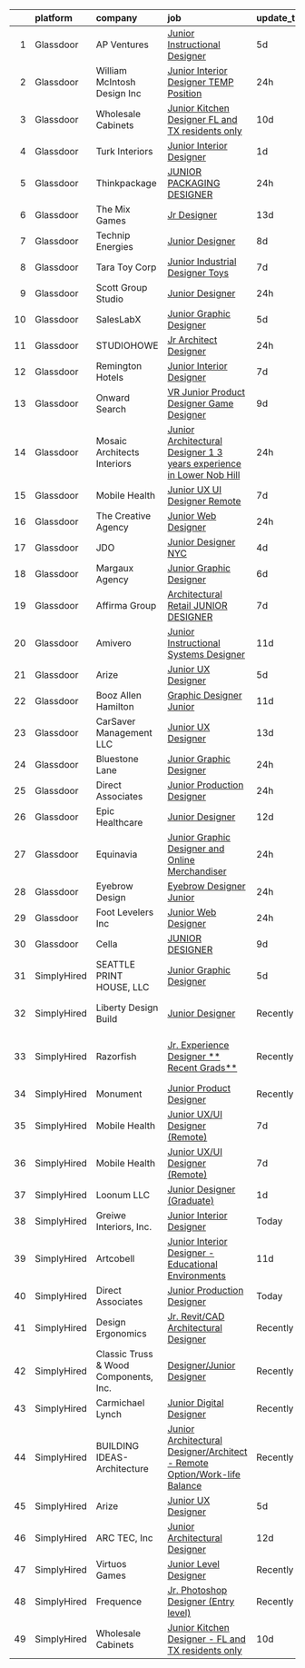 

|    | platform    | company                               | job                                                                                                                                                                                                                                                                                                                                                                                                                                                                                                                                                                                                                                                                                                                                                                                                                                                                                                                                                                                                                                                                                                                                                                                                                                                                                                                                                                                                                              | update_time   | location                         |
|---:|:------------|:--------------------------------------|:---------------------------------------------------------------------------------------------------------------------------------------------------------------------------------------------------------------------------------------------------------------------------------------------------------------------------------------------------------------------------------------------------------------------------------------------------------------------------------------------------------------------------------------------------------------------------------------------------------------------------------------------------------------------------------------------------------------------------------------------------------------------------------------------------------------------------------------------------------------------------------------------------------------------------------------------------------------------------------------------------------------------------------------------------------------------------------------------------------------------------------------------------------------------------------------------------------------------------------------------------------------------------------------------------------------------------------------------------------------------------------------------------------------------------------|:--------------|:---------------------------------|
|  1 | Glassdoor   | AP Ventures                           | [Junior Instructional Designer](https://www.glassdoor.com/partner/jobListing.htm?pos=126&ao=1136043&s=58&guid=0000018316de49edb8eba8f034caa9e7&src=GD_JOB_AD&t=SR&vt=w&ea=1&cs=1_c0c5d282&cb=1662536010650&jobListingId=1008111195769&jrtk=3-0-1gcbdsijmkf15801-1gcbdsik6ih50801-510e4412f64d4353-)                                                                                                                                                                                                                                                                                                                                                                                                                                                                                                                                                                                                                                                                                                                                                                                                                                                                                                                                                                                                                                                                                                                              | 5d            | Remote                           |
|  2 | Glassdoor   | William McIntosh Design  Inc          | [Junior Interior Designer   TEMP Position](https://www.glassdoor.com/partner/jobListing.htm?pos=102&ao=1110586&s=58&guid=0000018316de49edb8eba8f034caa9e7&src=GD_JOB_AD&t=SR&vt=w&ea=1&cs=1_6dc1aca9&cb=1662536010648&jobListingId=1008120685783&cpc=663B5FE45D73772E&jrtk=3-0-1gcbdsijmkf15801-1gcbdsik6ih50801-e577dab575a657df--6NYlbfkN0Ao28NLlMw1MRM9c4SEEGVHzq5k1bKbXCrnbTUgebu1XQmU7PIb1qgDZGW8ubw9Y9EqpgEbI-RGcyAYfd8FgtktxazLK2UzL6P6q5s_46kBIM48oasnTKHoFApATzZ-zxHsRb3y_g20XjdcT4QUpjWz26zx-iCnltAAi_xewdOfQUOeON49NzLxghCP2M4pCEwoBQLnKsLUQ1t267brImIUSkzqhxHcBzO7ZWqie1IVhiXzzeQegS0E13yyhjQ_XNrikkffevhXQ9C7mwraKBqkUFH_PCXbYeAshXky2Z3yc9WMUTddSzOLEK9j2CRA1adAve1Pl8y-d9PAoYe-EhzTpjXqiREszyPuaAri8ltWMkZYjzK_fM_yLVNeQYfqW9Ni5EVWbFZLz6eyeUmFRQBxYrZJZePHYrV-D0FEONVtTR2gI2lF8RsZ0qAt6CXPPCUABP1TAlceJKOeydjYVSAopGQaY7g_ys2zm3ndR5vMN178LzeOOiJXab7707IQmq72oQwzgLWIcA%3D%3D)                                                                                                                                                                                                                                                                                                                                                                                                                                                                                                                                  | 24h           | New York, NY                     |
|  3 | Glassdoor   | Wholesale Cabinets                    | [Junior Kitchen Designer   FL and TX residents only](https://www.glassdoor.com/partner/jobListing.htm?pos=101&ao=1110586&s=58&guid=0000018316de49edb8eba8f034caa9e7&src=GD_JOB_AD&t=SR&vt=w&ea=1&cs=1_03a3cc26&cb=1662536010648&jobListingId=1008098268193&cpc=0BA2D5CC0560AC8D&jrtk=3-0-1gcbdsijmkf15801-1gcbdsik6ih50801-f3fd95e2d0fa8d1c--6NYlbfkN0BlfbrJSa3PHbvhjyyeFfDNoZtTpcLzI_2-SDNU7B3WsGWIYDmyktT4bk3iCG4V_I4NSMt6RktoGBD42Vee2kHPTUwIdLEBkku222GgmCSbmWZsv0P5GArL2zHJynDTdLcdeNouMZgwEqPNoplWHHLppId7MgI_Mft5OHOXfBW-BWToCueP3bzQ6BGomKlampTGhYqd7d9e4MuKqn7J7SDobK2I9ibSuUOAGEdMqWPVDBUIFkOUCesyVq0jSfSshs4SsUQeDDkhzRDjMvfmqdL2xGauL2YuH18c7t7Kd7HOZ_xWSw8Oez2UQdJztzkMLCd_L5PdqNfpBhVlqYJ8FNe5WY64wj2NkO36bXZLoF1d7NeVFgUVmmUMovSQ4bJrB_I7-QD2pVL0TSH6bdbvodmp_6cydxMvdZQiCcfWhwExUFRTsHC-J6pufJvwRaRZoYXXDQOJkquvz5DD0Xqz5cYyZ9O4iDT4Kn54o80lVMWoG-6S65XfbNve9ynANCRdlJG6P3fc3oIY-12MRu_jPd11lzi3HZxakLfFmrrWgh7o2ruLg8TisRCD)                                                                                                                                                                                                                                                                                                                                                                                                                                                                                    | 10d           | Remote                           |
|  4 | Glassdoor   | Turk Interiors                        | [Junior Interior Designer](https://www.glassdoor.com/partner/jobListing.htm?pos=109&ao=1110586&s=58&guid=0000018316de49edb8eba8f034caa9e7&src=GD_JOB_AD&t=SR&vt=w&ea=1&cs=1_b8665bb8&cb=1662536010649&jobListingId=1008119383980&cpc=50179EF3956C3176&jrtk=3-0-1gcbdsijmkf15801-1gcbdsik6ih50801-9cfc65f083d63049--6NYlbfkN0BTy4Vq3kUv-8E8fBOrhZt-7WJQYqv7u2ur6JnxlE7nqzcxHKXba3er8xfLY8VfYDz_hlc3uNO4sLiqAkkPN9WLjHkKSHRiHF9h7A_lcm73T7znyFWSLSU5ZHJZrThCKzQbLg2d0sTMO55S6LmUb4JsXUWzkENlRBRmbew2kJ1drKhlTAawwJlKPiKTmRT7Futmcxb8KMkQety6HVacbkrvDIL81Jtwh1uyKfsqS41uvyUldzz1hFHTvmLnEoHnJZATeA12WusBhIDbIBKlwMiMRD01RtsO7QX5ATqd_FLeBFfiV3Tyxr-px35Ku4rhTyoPTD0FMksVOgOaJF-aU4rzpEfR8AIw3t-PP5Ohwpxx51CIbKdZJMv_jx0z-wvW6KU6-hLHrCr8cfIED-UGZJRLuLovrqSo6X0pybG739X3SjCSTEwUErKWKii7ygTVqvuXf34GgiDyK2VJmH0C40E6HrpXjI1CoZsHJv32K55yFHfkcYVG9RlKZiJOu7bhTI5D2yCFnvybOQ%3D%3D)                                                                                                                                                                                                                                                                                                                                                                                                                                                                                                                                                  | 1d            | Colorado Springs, CO             |
|  5 | Glassdoor   | Thinkpackage                          | [JUNIOR PACKAGING DESIGNER](https://www.glassdoor.com/partner/jobListing.htm?pos=104&ao=1110586&s=58&guid=0000018316de49edb8eba8f034caa9e7&src=GD_JOB_AD&t=SR&vt=w&ea=1&cs=1_2456d539&cb=1662536010648&jobListingId=1008120815731&cpc=DE56C24FF6DEC286&jrtk=3-0-1gcbdsijmkf15801-1gcbdsik6ih50801-dc8a50ed25998491--6NYlbfkN0AuM2h-FiZ6pxynkFwuURbyk3E40t-YBgtquBS1k8iiYKbZwF-gcUOp-YpCknliwipHRnu8VAtQjUHCW9hggfGl4hnlPlMkaZTH1o3s5IrnqRXB0KOXgk-5XhkOkeVkfyffUToh202prnM7r-Vi7fgzwiT1ev-hpx8-nYxdXwEEOiEBhrOWM8S-bnuM1RG2QTnbOrQVQzFSlRjoENR2EBAcMZIb9NJkK3z_FKji1EaqhIhMmSIuDLkU1Ld51KcB0YpjN-grtV5YWmme_LXZM3nRi8sDHvRwnE0bor7C1UwDZZK5E858khnAqvOaaMBVvQ-RY7PxOo7JJcjTvXX_C6hstQllfIUkZWer-FlAh6Jd_OL1qe942wt9GhWCSu7v6ak8amLrnLP1_CWAlXRMOnA6lKX_MTUFfV1zVvKZmA9JmTODS7XN4putAaM_SdEm-MQhOyuSdVg6mDnlM4GLgI-hPTbxCGUkkEAnOClObC5vcmoGP1iMOcZ3gXDGFGFUrr4%3D)                                                                                                                                                                                                                                                                                                                                                                                                                                                                                                                                                               | 24h           | New York, NY                     |
|  6 | Glassdoor   | The Mix Games                         | [Jr  Designer](https://www.glassdoor.com/partner/jobListing.htm?pos=130&ao=1136043&s=58&guid=0000018316de49edb8eba8f034caa9e7&src=GD_JOB_AD&t=SR&vt=w&ea=1&cs=1_e1a47546&cb=1662536010651&jobListingId=1008092557169&jrtk=3-0-1gcbdsijmkf15801-1gcbdsik6ih50801-ab7dfbb139802c1e-)                                                                                                                                                                                                                                                                                                                                                                                                                                                                                                                                                                                                                                                                                                                                                                                                                                                                                                                                                                                                                                                                                                                                               | 13d           | Los Angeles, CA                  |
|  7 | Glassdoor   | Technip Energies                      | [Junior Designer](https://www.glassdoor.com/partner/jobListing.htm?pos=127&ao=1136043&s=58&guid=0000018316de49edb8eba8f034caa9e7&src=GD_JOB_AD&t=SR&vt=w&cs=1_81a85e11&cb=1662536010650&jobListingId=1008101969155&jrtk=3-0-1gcbdsijmkf15801-1gcbdsik6ih50801-a56568d42361b660-)                                                                                                                                                                                                                                                                                                                                                                                                                                                                                                                                                                                                                                                                                                                                                                                                                                                                                                                                                                                                                                                                                                                                                 | 8d            | Claremont, CA                    |
|  8 | Glassdoor   | Tara Toy Corp                         | [Junior Industrial Designer   Toys](https://www.glassdoor.com/partner/jobListing.htm?pos=108&ao=1110586&s=58&guid=0000018316de49edb8eba8f034caa9e7&src=GD_JOB_AD&t=SR&vt=w&ea=1&cs=1_9e6addf9&cb=1662536010649&jobListingId=1008104241715&cpc=2F9DD8B511C89582&jrtk=3-0-1gcbdsijmkf15801-1gcbdsik6ih50801-03f38e4d59b2967c--6NYlbfkN0AkIub598ZnF2Da3IhdEz_SQbDzbNeh1yEdABgIrYesRHiWB-KyLwtLZ9QnyjpOlZY-VYox9k9oddaGIw-Edy0OSMSvBOlpLwKta-nH2inTPaRCGbWi4HuqoUUbMsWB82_boAeHqhP3l-oPXKBSmwbYmmXJv41fN7VKewTtcvLHjd3Yh0l6rW5jnU50ck1K8eRpkz6Pl8QvxFh3W3jWQz4MTxvJYvNqVIH4DZYlblVy5wjGO1mOMbJm3FLW5ia5j-FtKPFjfSDf0Z0UjE-yAAFkO0Q8mOqVpi4xaa1BM_hq-CwAhV9YkCGe1CxRYcxbUCSlnfvmZohN6gqGhPvDmJfFOTO_9ujUM8Nd7MFuyLg_kOwuU5KArgW3lMZMIDk1GGhvYlVSV4JseUOWfB6LilgKcNfoBfGzQRgutD3CA_Wu8dmgkDhZj3t_VdSCjtlXcqoyZWT-D1RtFvBI6uBBPTqo4lsMy0AfQp6i0nyNOIDzldeyoIs6MJS1pzfdabAyXMjt10MBvlZ20A%3D%3D)                                                                                                                                                                                                                                                                                                                                                                                                                                                                                                                                         | 7d            | Hauppauge, NY                    |
|  9 | Glassdoor   | Scott Group Studio                    | [Junior Designer](https://www.glassdoor.com/partner/jobListing.htm?pos=119&ao=1136043&s=58&guid=0000018316de49edb8eba8f034caa9e7&src=GD_JOB_AD&t=SR&vt=w&ea=1&cs=1_dcafbd94&cb=1662536010649&jobListingId=1008120859273&jrtk=3-0-1gcbdsijmkf15801-1gcbdsik6ih50801-c33eb389315ae35b-)                                                                                                                                                                                                                                                                                                                                                                                                                                                                                                                                                                                                                                                                                                                                                                                                                                                                                                                                                                                                                                                                                                                                            | 24h           | Grand Rapids, MI                 |
| 10 | Glassdoor   | SalesLabX                             | [Junior Graphic Designer](https://www.glassdoor.com/partner/jobListing.htm?pos=105&ao=1110586&s=58&guid=0000018316de49edb8eba8f034caa9e7&src=GD_JOB_AD&t=SR&vt=w&cs=1_454b5d53&cb=1662536010648&jobListingId=1008111579607&cpc=D69957E0862862E0&jrtk=3-0-1gcbdsijmkf15801-1gcbdsik6ih50801-e908962a8703a28d--6NYlbfkN0AZhccrYCUSJlZEde1UnGXnwlG1V9FU8luw-eezWnVYr5cEIZbxF0ud2TiQradMyDYAhjUuZdU-Jc6KDrNnXGt0luj4X9eLCFruo8XOurAzNfkw5TKDUy8_2DXlF_UuK3XC5Jdc8AGJshFzDUJNXv15OVNeEv33cNdPQ9245r-wmXF-LAyKzaSgduhM8rSUQUCSnDvS-EShzLIkyt7FWXaQc_6cCsvKgWLMhI046Jy58yDq396DBkTC1hq1HWK6bzNV9M59H-nQQPm_EFS4VLsU4yYHZ2NdjFr7q0CjKhxOJKyzi-VYimQy1aE_uE1xNcK2lNVASF-hPOpr2v8R9qoEDRCibNTQS3B-D4gLzbbqBKLcIXhWPeIBAe1-gJaevFGNw6txBw4nUSes7hNuGArVSgy7nFP53Yhis1Z4KDEF5BInz0Vk3FwA)                                                                                                                                                                                                                                                                                                                                                                                                                                                                                                                                                                                                                                                    | 5d            | Austin, TX                       |
| 11 | Glassdoor   | STUDIOHOWE                            | [Jr  Architect Designer](https://www.glassdoor.com/partner/jobListing.htm?pos=122&ao=1136043&s=58&guid=0000018316de49edb8eba8f034caa9e7&src=GD_JOB_AD&t=SR&vt=w&ea=1&cs=1_f47bc3c5&cb=1662536010650&jobListingId=1008120766950&jrtk=3-0-1gcbdsijmkf15801-1gcbdsik6ih50801-e3f19b59672cbc8d-)                                                                                                                                                                                                                                                                                                                                                                                                                                                                                                                                                                                                                                                                                                                                                                                                                                                                                                                                                                                                                                                                                                                                     | 24h           | Remote                           |
| 12 | Glassdoor   | Remington Hotels                      | [Junior Interior Designer](https://www.glassdoor.com/partner/jobListing.htm?pos=124&ao=1136043&s=58&guid=0000018316de49edb8eba8f034caa9e7&src=GD_JOB_AD&t=SR&vt=w&cs=1_164dc038&cb=1662536010650&jobListingId=1008103950463&jrtk=3-0-1gcbdsijmkf15801-1gcbdsik6ih50801-9ebbe96c081dbdc3-)                                                                                                                                                                                                                                                                                                                                                                                                                                                                                                                                                                                                                                                                                                                                                                                                                                                                                                                                                                                                                                                                                                                                        | 7d            | Dallas, TX                       |
| 13 | Glassdoor   | Onward Search                         | [VR Junior Product Designer   Game Designer](https://www.glassdoor.com/partner/jobListing.htm?pos=113&ao=1110586&s=58&guid=0000018316de49edb8eba8f034caa9e7&src=GD_JOB_AD&t=SR&vt=w&cs=1_e97237ad&cb=1662536010649&jobListingId=1008099053226&cpc=C4A69CCDBB3B9599&jrtk=3-0-1gcbdsijmkf15801-1gcbdsik6ih50801-07bbdb308ea4cc37--6NYlbfkN0B7YoEZZ2QAGDyEGGmBPAUWSHc1Mt3sMCn9FehKcWA3w0f8WX1n9N967XqX1pCIHHLFdmzbhUsIqV71s7ELi4968vvXF1tNBLroB6uxZKxOmwhjWdxb5OGPft9Hp_QzX1Za0pDBa7zXeAU8-B_2iBrng0C8MzgiMDMQd45vBq0TCnIAAOv2JQ0cpWUaXiQNrHLZFJ2VIw2sVzqVClsWgfDrWWfBz3LdA-DBUVjVtAvnLTAevyiIkEqobsEmy0eblPpCu8HM3jHCncgL-38i13B7F02584z26PYsoFwAm76zyi28TmyaAMCnlwl6F25IbsSDSq6mz0sMhApzBNHP_zxGTsD5c7dWZ3WwNaVm_svwNKkD6Bc62LJ_GmIhvSBMIkJ7LOG4prYk8x5YhX3SOS-unbBTV2uxWnx9YK1pMpNmhiSBG2ntNbu2AUgYfkQvz3Be7YQcrFpMs8Vn-yzDU4BfU0sDRPwAeH7XrTjKqe4vjyotBglCcvzUNAOVgjFvvMCzHDZqjLSc83MAt9P_km-2gRnhBPT4-_dPlnixIWMfMsfXOHa9ybqMfxJZYwT1KgbOZBis7P57KH9t2R1SdY0QWSldgTKgt8vl0BDty3wQCW6rwmIcq1myMqQKNv-MGaYb6cq2485QcmMTHs3wegEEBxDnRVNQvvgJsLYTCrliK7T-KlvgMB1F-fE19d0m_Im97ECtnR9yzj1YuKBtZhjh8OGSg5nL09dtHBH9uJI_P9MV9GIjjwaoYRugts-zdxx2__xyyl9AWn2ycIpQbLPHxiXuUrE1l8GcSGuvtRpyfyj3TsaubSceRWdXOQTXLVKmhU-HXLcjJLytkYVOGImWjdCHg_E2nKK3vkhsEnn2i6tHg8GDOW43CbU9QVkxeiywNp7wQhwjMKEfFJCxa7IS2r1USFGKeX916tuLZfVahaMSH5Dj-N33uDEyS5fZJAmFH7gstis5K7j5azhKYn0o_08Ld2ENtXV1qJmYW265exE__sjP2t0nTO_z3m6fV_Ur8ukc8IRCb2KIk0flhxeJ) | 9d            | Seattle, WA                      |
| 14 | Glassdoor   | Mosaic Architects   Interiors         | [Junior Architectural Designer  1 3 years experience  in Lower Nob Hill](https://www.glassdoor.com/partner/jobListing.htm?pos=125&ao=1136043&s=58&guid=0000018316de49edb8eba8f034caa9e7&src=GD_JOB_AD&t=SR&vt=w&ea=1&cs=1_1d6252be&cb=1662536010650&jobListingId=1008120742788&jrtk=3-0-1gcbdsijmkf15801-1gcbdsik6ih50801-0e5b15bb6b24f6c8-)                                                                                                                                                                                                                                                                                                                                                                                                                                                                                                                                                                                                                                                                                                                                                                                                                                                                                                                                                                                                                                                                                     | 24h           | San Francisco, CA                |
| 15 | Glassdoor   | Mobile Health                         | [Junior UX UI Designer  Remote ](https://www.glassdoor.com/partner/jobListing.htm?pos=111&ao=1110586&s=58&guid=0000018316de49edb8eba8f034caa9e7&src=GD_JOB_AD&t=SR&vt=w&ea=1&cs=1_9084b101&cb=1662536010649&jobListingId=1008104582625&cpc=F41FEAB56D215062&jrtk=3-0-1gcbdsijmkf15801-1gcbdsik6ih50801-0b855880aef5fae4--6NYlbfkN0CVW-wZUB6fDkVbeXZUmA8a9VqOuLioZTZt07t5oqbkUixMn8E1AkY7NfCvE7a_uIFEM4p2K4W6Xowwu-eZbvZMAmUZzzrHL6ljTCT7DYTx6XjJdgQUIEh9p7SxX-wpgLvWtsfp4DDj8x2BvdIzeHYMSSkPiP9r4jjtgVITdl04BLVLmN7DTPJeZ4_ZEyu9s9lXkAErhQ25aLxX-DdpmJBZcTCYR-h_xmY8cOlj-QaaMNVzmvuwUBObhO21D3j1ILWMTuavJ9W-1pKVrQ-3Bf8RZdwQRfRKnUfbAnO0FM7LhhZaKJU3wa46k0_9_-rbsDJDPZ8I1_o9IOgNJnwG0C7UssnyiDTgoasoskZssUMCJ7HGUsMGgKY4mrYEwJpiet8JGtCVlevlKVUrZrqtNN-h4jCOeYdidaM88VzPe7yDU53NHaZS50dQP02aZdLeuJsQ0EmngwEAD_V6Rq10WbrFpamdTPR5NKb-7JALz5JSPm4mU_HhDS_DA-MCyN0_un5uOavYpwOOffomJFQQo_5DPfqpVw8L9YJl6BxeahwTkZ0INCjz0VWmdHYNtUTxEktLMj9aHAOFIoCxfLRvlfdrySMse1X8tv8%3D)                                                                                                                                                                                                                                                                                                                                                                                                                                                          | 7d            | New York, NY                     |
| 16 | Glassdoor   | The Creative Agency                   | [Junior Web Designer](https://www.glassdoor.com/partner/jobListing.htm?pos=103&ao=1110586&s=58&guid=0000018316de49edb8eba8f034caa9e7&src=GD_JOB_AD&t=SR&vt=w&ea=1&cs=1_44b44abd&cb=1662536010648&jobListingId=1008122117450&cpc=E1C07D31E98CBB16&jrtk=3-0-1gcbdsijmkf15801-1gcbdsik6ih50801-07de29c15e1b71f5--6NYlbfkN0CvahHJL5dpwIe5nlYo2UZJB8CTXAEl9vJAxrd3EfdRQRDXMdttjz6p2wIFQHy-ikY5HQoD1oHYAiAXQLBDYqWRHqBXiX7PHw_EVYOTefVmqgQrXIkbNhJUSs-OmbVuz8nyNude4TWYWK73T9uHxG1FoKMezYAVWTGz50PbTvAD2NIuyzBBAE9QGTc7B51kAjsPSUGuRHri5eRhD-e7JbU7HhPbazqyrV9DYpBK8kLLVYeID6ibU3QzYRB34z41H0Ljk7iMn9lanbv2G5FxFuliHVJTC7_x4Okbi9MLGmbuzOXnkU9Qfl2aBQTlPdjX_bQwTqgAOOQXjzriqEieXonR8Cl-r3k7VvQvcaCrkQzewSiTcm8kfXEjXPUXbhqeEXYenPmU41WDOXAfvg4YimdHsjJscRj0C8AVj7XB9qpuKqxnBQIczREAiO_w8Pr2Wfuev81nxT7XI4Fy-ATJk-ichOcUOI8XFezePBowejG-ZjLvqsIxwekTQDWP2jfAuIXoLn3ODWmx_g%3D%3D)                                                                                                                                                                                                                                                                                                                                                                                                                                                                                                                                                       | 24h           | Fort Collins, CO                 |
| 17 | Glassdoor   | JDO                                   | [Junior Designer   NYC](https://www.glassdoor.com/partner/jobListing.htm?pos=116&ao=1136043&s=58&guid=0000018316de49edb8eba8f034caa9e7&src=GD_JOB_AD&t=SR&vt=w&cs=1_693025b0&cb=1662536010649&jobListingId=1008114238677&jrtk=3-0-1gcbdsijmkf15801-1gcbdsik6ih50801-31bf4c45129c0070-)                                                                                                                                                                                                                                                                                                                                                                                                                                                                                                                                                                                                                                                                                                                                                                                                                                                                                                                                                                                                                                                                                                                                           | 4d            | New York, NY                     |
| 18 | Glassdoor   | Margaux Agency                        | [Junior Graphic Designer](https://www.glassdoor.com/partner/jobListing.htm?pos=117&ao=1136043&s=58&guid=0000018316de49edb8eba8f034caa9e7&src=GD_JOB_AD&t=SR&vt=w&cs=1_3daa1c41&cb=1662536010649&jobListingId=1008106153163&jrtk=3-0-1gcbdsijmkf15801-1gcbdsik6ih50801-cfd08d1aac8104bb-)                                                                                                                                                                                                                                                                                                                                                                                                                                                                                                                                                                                                                                                                                                                                                                                                                                                                                                                                                                                                                                                                                                                                         | 6d            | Remote                           |
| 19 | Glassdoor   | Affirma Group                         | [Architectural Retail   JUNIOR DESIGNER](https://www.glassdoor.com/partner/jobListing.htm?pos=118&ao=1136043&s=58&guid=0000018316de49edb8eba8f034caa9e7&src=GD_JOB_AD&t=SR&vt=w&ea=1&cs=1_064aa134&cb=1662536010649&jobListingId=1008103860655&jrtk=3-0-1gcbdsijmkf15801-1gcbdsik6ih50801-b269f9cdc28d2ba9-)                                                                                                                                                                                                                                                                                                                                                                                                                                                                                                                                                                                                                                                                                                                                                                                                                                                                                                                                                                                                                                                                                                                     | 7d            | New York, NY                     |
| 20 | Glassdoor   | Amivero                               | [Junior Instructional Systems Designer](https://www.glassdoor.com/partner/jobListing.htm?pos=129&ao=1136043&s=58&guid=0000018316de49edb8eba8f034caa9e7&src=GD_JOB_AD&t=SR&vt=w&cs=1_1a1c6995&cb=1662536010651&jobListingId=1008097148932&jrtk=3-0-1gcbdsijmkf15801-1gcbdsik6ih50801-aa9339aff9f4356e-)                                                                                                                                                                                                                                                                                                                                                                                                                                                                                                                                                                                                                                                                                                                                                                                                                                                                                                                                                                                                                                                                                                                           | 11d           | Remote                           |
| 21 | Glassdoor   | Arize                                 | [Junior UX Designer](https://www.glassdoor.com/partner/jobListing.htm?pos=121&ao=1136043&s=58&guid=0000018316de49edb8eba8f034caa9e7&src=GD_JOB_AD&t=SR&vt=w&ea=1&cs=1_5f5d465a&cb=1662536010650&jobListingId=1008111192033&jrtk=3-0-1gcbdsijmkf15801-1gcbdsik6ih50801-119e7f614e71a6fc-)                                                                                                                                                                                                                                                                                                                                                                                                                                                                                                                                                                                                                                                                                                                                                                                                                                                                                                                                                                                                                                                                                                                                         | 5d            | Anaheim, CA                      |
| 22 | Glassdoor   | Booz Allen Hamilton                   | [Graphic Designer  Junior](https://www.glassdoor.com/partner/jobListing.htm?pos=107&ao=1110586&s=58&guid=0000018316de49edb8eba8f034caa9e7&src=GD_JOB_AD&t=SR&vt=w&cs=1_f617634d&cb=1662536010648&jobListingId=1008097391964&cpc=1926746423AECDED&jrtk=3-0-1gcbdsijmkf15801-1gcbdsik6ih50801-16c71574a40267a0--6NYlbfkN0CaLaeO0W0aSDE10oNno4SsRl14ssiVXEJb5QYZji-zahvEu0xfL2FT9xiGXFqxhLhb3twJM7PHom58qPOiMeUwXzwUjPVK2VMZYKnrUbm3nUU7kOgJDn45XnQE6Vdtd_dVAGYTGG7HNMAZTxuBvJi8s48BdWrqDGUvHY8jmCAh-IVKaC8DtmzVPWntHSCQzjg-7w-fNNWamrE59PgvpgMn4X_wg6ndokcNRJjcWMiUqy15N3ewsw04jWrHvZYGUwF3BGNVRepPwLte4AP-Wfr1mU2nKTPfVHEMVTwfxHhOCwv4BHAhqjPD6ss7FBIsnTdtB_ftrf_aeCfcMSHsxGgLI0Jk4fmRO72tkIO8Y1Q2eBL6McJlG68dlJCRykr_i0mW_LhPE1GY1Ec_4MntbC6zirLQT8vZ3u6Ji7UdpHJ8xhRBm31WUpHCkqKOLdrKys6h4p-yPac_vPsxNmeEW70a6EN2GE5jsfcFNBS9N7Fp6agVuD5ijDjmaVdMzjyaC5goD_ObID0VHKzb0Zj7UOzaFG16_SbQ1OhDQELMQxAgFju58NddZvxOQ0YoZuz1QDXIgoL-f7ytoQ%3D%3D)                                                                                                                                                                                                                                                                                                                                                                                                                                                                                       | 11d           | Maxwell AFB, AL                  |
| 23 | Glassdoor   | CarSaver Management LLC               | [Junior UX Designer](https://www.glassdoor.com/partner/jobListing.htm?pos=106&ao=1110586&s=58&guid=0000018316de49edb8eba8f034caa9e7&src=GD_JOB_AD&t=SR&vt=w&ea=1&cs=1_55eec7f6&cb=1662536010648&jobListingId=1008091361582&cpc=654405A9B1E0A9F5&jrtk=3-0-1gcbdsijmkf15801-1gcbdsik6ih50801-00c89234cd96808a--6NYlbfkN0CfmWTThqDmHKWCauwQYKa3Ceo2uwS1uCLdli5wP8T393B5LOILDWF5gjZkDu06D8pUu7Wznqm0FMWTYpfv3LaitfjB_80BeVnFyQsgEM7Kz3X0g7c65zIslStF8_whmsN78OX_m3oexuZ831gyR20jjZ0TkEVJjSAIAfo4s_pwQIyURONOqtqRoAFnywSdJ4xQ2v2A-CRk_y3dNhv_HpLbOTboIOpXzrDIWt83AixKnyzNPb-C5l96Z5vj78kMxpXjIHHIcCcO36T217gSX-wDbEMlJFmKMEdHpK_ABpMbAU3_DesScggS0VEmTD_ADcTyGteh-dF396Q4d8-GCvmA944DLy1GxOwPZygMrXTZ5Dd29aniKqhlrkk9HSkxSDVzEuAjKdHjGXNj5tpiXviUSDdksPqEnsjWEL-8Shyp8uikMypwly6icyC0p5hrXLyFFW9neAdk-GRVUPafxaeMDTbKJdPUPZfHR3iIdouCKej2p4_F_LS5)                                                                                                                                                                                                                                                                                                                                                                                                                                                                                                                                                                                    | 13d           | Remote                           |
| 24 | Glassdoor   | Bluestone Lane                        | [Junior Graphic Designer](https://www.glassdoor.com/partner/jobListing.htm?pos=120&ao=1136043&s=58&guid=0000018316de49edb8eba8f034caa9e7&src=GD_JOB_AD&t=SR&vt=w&ea=1&cs=1_dd7af12f&cb=1662536010650&jobListingId=1008119995378&jrtk=3-0-1gcbdsijmkf15801-1gcbdsik6ih50801-8945e463e9f135c1-)                                                                                                                                                                                                                                                                                                                                                                                                                                                                                                                                                                                                                                                                                                                                                                                                                                                                                                                                                                                                                                                                                                                                    | 24h           | New York, NY                     |
| 25 | Glassdoor   | Direct Associates                     | [Junior Production Designer](https://www.glassdoor.com/partner/jobListing.htm?pos=114&ao=1136043&s=58&guid=0000018316de49edb8eba8f034caa9e7&src=GD_JOB_AD&t=SR&vt=w&ea=1&cs=1_c7d1af6d&cb=1662536010649&jobListingId=1008120772175&jrtk=3-0-1gcbdsijmkf15801-1gcbdsik6ih50801-1778248ff82fe030-)                                                                                                                                                                                                                                                                                                                                                                                                                                                                                                                                                                                                                                                                                                                                                                                                                                                                                                                                                                                                                                                                                                                                 | 24h           | Remote                           |
| 26 | Glassdoor   | Epic Healthcare                       | [Junior Designer](https://www.glassdoor.com/partner/jobListing.htm?pos=123&ao=1136043&s=58&guid=0000018316de49edb8eba8f034caa9e7&src=GD_JOB_AD&t=SR&vt=w&ea=1&cs=1_ae8022d9&cb=1662536010650&jobListingId=1008094887276&jrtk=3-0-1gcbdsijmkf15801-1gcbdsik6ih50801-3fa5b4e897a6d9e9-)                                                                                                                                                                                                                                                                                                                                                                                                                                                                                                                                                                                                                                                                                                                                                                                                                                                                                                                                                                                                                                                                                                                                            | 12d           | Lakewood, NJ                     |
| 27 | Glassdoor   | Equinavia                             | [Junior Graphic Designer and Online Merchandiser](https://www.glassdoor.com/partner/jobListing.htm?pos=128&ao=1136043&s=58&guid=0000018316de49edb8eba8f034caa9e7&src=GD_JOB_AD&t=SR&vt=w&ea=1&cs=1_788a2f78&cb=1662536010651&jobListingId=1008120635863&jrtk=3-0-1gcbdsijmkf15801-1gcbdsik6ih50801-afe90b758bbcba7a-)                                                                                                                                                                                                                                                                                                                                                                                                                                                                                                                                                                                                                                                                                                                                                                                                                                                                                                                                                                                                                                                                                                            | 24h           | Watertown, CT                    |
| 28 | Glassdoor   | Eyebrow Design                        | [Eyebrow Designer Junior](https://www.glassdoor.com/partner/jobListing.htm?pos=110&ao=1110586&s=58&guid=0000018316de49edb8eba8f034caa9e7&src=GD_JOB_AD&t=SR&vt=w&ea=1&cs=1_c3dea2e2&cb=1662536010649&jobListingId=1008120881012&cpc=9900C911F071612A&jrtk=3-0-1gcbdsijmkf15801-1gcbdsik6ih50801-8dd415647b1a7258--6NYlbfkN0DLWr0FuvwmpNY589ecXM0wpB-l41nBtAe9mv-PvJGiqcPB4azgtjIEUQ8MnWuDLSgjeorhmJVy8X2D_BCqXmhREm0GZszN5ua6M4spn4jcPs_WteZ01Nxm4DUxhq75aiVfwRY4H5E9UcBS70Bnd9KuGeD9PrDONbzOc1mzt5Gh9kqJ8MqJUZH4Y38Xj7BvtzXDzmf9alKcmvU7RPlM12pXkyoow4I1hG7KnT6YFW-3RTgVhJ2RjYoiQDr5rthn56x8NYiwWlKd6N-5abuupiz9Gr-M8X2o88Of-kZtJEm7JcAwbKFpW5qwxzKBw7Y2qeTp2WE_4OQ3JAWILnAVlp4mTdghsxYvnhTCTz2csbo0idAM-jP-sEpphuRbGJmXVxVbicpHRYvmwEEnZVGHD9ABoUCWFNdqsbwoWpm_41Jkfm9YsYajw4dLLseyYdtYiiqcJSw2AfEynVXBcWkoyFy13tARwDpPFHFhFx7-bm42vg-p0ruZXivCVCT6XuAbrizsiiHmloid0Q%3D%3D)                                                                                                                                                                                                                                                                                                                                                                                                                                                                                                                                                   | 24h           | Coral Gables, FL                 |
| 29 | Glassdoor   | Foot Levelers Inc                     | [Junior Web Designer](https://www.glassdoor.com/partner/jobListing.htm?pos=112&ao=1110586&s=58&guid=0000018316de49edb8eba8f034caa9e7&src=GD_JOB_AD&t=SR&vt=w&ea=1&cs=1_e0747c15&cb=1662536010649&jobListingId=1008120835340&cpc=82B3195DA92CAF92&jrtk=3-0-1gcbdsijmkf15801-1gcbdsik6ih50801-5f7c7dcd0cefb2d5--6NYlbfkN0AIkon2q1iM7WWajOw_YocZv0AglawGRnh4nbjyecUpCf0ItyKuCn269hkiBevR9MaUgYBzxQe8HUmv8yeUKE9g9D6OF8koDA9UdYupZKAQ66JLBMukpV4SMT3DaRDUuzSiNcnmcEbxPlYTlRTW6uO3Z6NNdEfRhVvtu7AvYIJ2MJ-sa_q_VNistrSU67o60d8Ov5Ah2mUg2mr8lz4wzibrEdsg4AZT_w0wRYBrl98YJyWv8NDJFDUZWA0tvcJOiQF7XI0vVyjJ_zTI2c90ZxyXVboJQLpNbYCALqCzjlBj7VSPZNL9aWrzjvecrjiR0YFbA4NbcWYDuKRqawYq_dZRNDYcfsU8PZI27xEBGJuYun_74bqIM7PnENr23yD6vkoxxPWPDmxYnD_jHbYlOCIcTDWDAc_lK9oBj_jqdHz0OYHF4xIyLYy6SgvNPxiTc8Z7hNsTKr9jtbJ0oGXVuk535CwI8VeKQCbVKfipgVbYfvjpHjGBE9eASC93uhfaUmytWdzQ0CXIVw%3D%3D)                                                                                                                                                                                                                                                                                                                                                                                                                                                                                                                                                       | 24h           | Roanoke, VA                      |
| 30 | Glassdoor   | Cella                                 | [JUNIOR DESIGNER](https://www.glassdoor.com/partner/jobListing.htm?pos=115&ao=1136043&s=58&guid=0000018316de49edb8eba8f034caa9e7&src=GD_JOB_AD&t=SR&vt=w&cs=1_1764b3ab&cb=1662536010649&jobListingId=1008098907584&jrtk=3-0-1gcbdsijmkf15801-1gcbdsik6ih50801-c9b7df005964ff44-)                                                                                                                                                                                                                                                                                                                                                                                                                                                                                                                                                                                                                                                                                                                                                                                                                                                                                                                                                                                                                                                                                                                                                 | 9d            | Philadelphia, PA                 |
| 31 | SimplyHired | SEATTLE PRINT HOUSE, LLC              | [Junior Graphic Designer](https://www.simplyhired.com/job/u9wkzbPCtWNqlBbPiN5KOxsX7kEH68hh4MeAxbeTGhqUB5flOhxf6w?q=junior+designer)                                                                                                                                                                                                                                                                                                                                                                                                                                                                                                                                                                                                                                                                                                                                                                                                                                                                                                                                                                                                                                                                                                                                                                                                                                                                                              | 5d            | Kent, WA                         |
| 32 | SimplyHired | Liberty Design Build                  | [Junior Designer](https://www.simplyhired.com/job/3LP_njsfXRefnif2QWk7ytEBQ5VPg4Qh_bCMS0eqmvS5p2-xBBEt8A?q=junior+designer)                                                                                                                                                                                                                                                                                                                                                                                                                                                                                                                                                                                                                                                                                                                                                                                                                                                                                                                                                                                                                                                                                                                                                                                                                                                                                                      | Recently      | Grand Junction, CO               |
| 33 | SimplyHired | Razorfish                             | [Jr. Experience Designer ** Recent Grads**](https://www.simplyhired.com/job/u80C3CXxO5cy1uaxPrbahiBWFgzYdMPfIa1EdY0IWOuwxdZLiE8mZw?q=junior+designer)                                                                                                                                                                                                                                                                                                                                                                                                                                                                                                                                                                                                                                                                                                                                                                                                                                                                                                                                                                                                                                                                                                                                                                                                                                                                            | Recently      | San Luis Obispo, CA +4 locations |
| 34 | SimplyHired | Monument                              | [Junior Product Designer](https://www.simplyhired.com/job/zeN9YpatO9K8WxNwfrTYGguhibeSZT1zk-8SOd3Mq7fqlQl9-e6JEA?q=junior+designer)                                                                                                                                                                                                                                                                                                                                                                                                                                                                                                                                                                                                                                                                                                                                                                                                                                                                                                                                                                                                                                                                                                                                                                                                                                                                                              | Recently      | New York, NY                     |
| 35 | SimplyHired | Mobile Health                         | [Junior UX/UI Designer (Remote)](https://www.simplyhired.com/job/mlVdahn8FjO62I5x3mZ2d_XAvtoB0Q8szhCMLax2laGAPJg_zjkWOA?q=junior+designer)                                                                                                                                                                                                                                                                                                                                                                                                                                                                                                                                                                                                                                                                                                                                                                                                                                                                                                                                                                                                                                                                                                                                                                                                                                                                                       | 7d            | New York, NY                     |
| 36 | SimplyHired | Mobile Health                         | [Junior UX/UI Designer (Remote)](https://www.simplyhired.com/job/mlVdahn8FjO62I5x3mZ2d_XAvtoB0Q8szhCMLax2laGAPJg_zjkWOA?q=junior+designer)                                                                                                                                                                                                                                                                                                                                                                                                                                                                                                                                                                                                                                                                                                                                                                                                                                                                                                                                                                                                                                                                                                                                                                                                                                                                                       | 7d            | New York, NY                     |
| 37 | SimplyHired | Loonum LLC                            | [Junior Designer (Graduate)](https://www.simplyhired.com/job/7s_uu6j4oOCj2gyI-ELgPwB8zK5uWNW2LaeDukwgl-Ur1j_B5RA5dA?q=junior+designer)                                                                                                                                                                                                                                                                                                                                                                                                                                                                                                                                                                                                                                                                                                                                                                                                                                                                                                                                                                                                                                                                                                                                                                                                                                                                                           | 1d            | Valencia, CA                     |
| 38 | SimplyHired | Greiwe Interiors, Inc.                | [Junior Interior Designer](https://www.simplyhired.com/job/ZPTaY6Ii537H4MLGSiRotpLOp6EZ1gLko7a3HYIM55307YxQguIjsg?q=junior+designer)                                                                                                                                                                                                                                                                                                                                                                                                                                                                                                                                                                                                                                                                                                                                                                                                                                                                                                                                                                                                                                                                                                                                                                                                                                                                                             | Today         | Cincinnati, OH                   |
| 39 | SimplyHired | Artcobell                             | [Junior Interior Designer - Educational Environments](https://www.simplyhired.com/job/DTRFNYBA46Wn__VB0e4eIxe3E_YeS223mCzhRwNwt-FoQKeE9yXjzg?q=junior+designer)                                                                                                                                                                                                                                                                                                                                                                                                                                                                                                                                                                                                                                                                                                                                                                                                                                                                                                                                                                                                                                                                                                                                                                                                                                                                  | 11d           | Temple, TX                       |
| 40 | SimplyHired | Direct Associates                     | [Junior Production Designer](https://www.simplyhired.com/job/zK_6sF6-NkAhuE2q6mdTNDGhRKOQHayiTHvnTCzoFbQ6LY4X0a3tqQ?q=junior+designer)                                                                                                                                                                                                                                                                                                                                                                                                                                                                                                                                                                                                                                                                                                                                                                                                                                                                                                                                                                                                                                                                                                                                                                                                                                                                                           | Today         | Remote                           |
| 41 | SimplyHired | Design Ergonomics                     | [Jr. Revit/CAD Architectural Designer](https://www.simplyhired.com/job/vALSwbc074iJ6CuqZVpoNo7oxSbm0chbGHQEoIWHTRW4m4zjbnB2iA?q=junior+designer)                                                                                                                                                                                                                                                                                                                                                                                                                                                                                                                                                                                                                                                                                                                                                                                                                                                                                                                                                                                                                                                                                                                                                                                                                                                                                 | Recently      | Fall River, MA                   |
| 42 | SimplyHired | Classic Truss & Wood Components, Inc. | [Designer/Junior Designer](https://www.simplyhired.com/job/FGqsakCnujAqK9zJ0Rb0LjxcM6RXSGOEWIGiN4Zx0Ovay5aTpq7k7Q?q=junior+designer)                                                                                                                                                                                                                                                                                                                                                                                                                                                                                                                                                                                                                                                                                                                                                                                                                                                                                                                                                                                                                                                                                                                                                                                                                                                                                             | Recently      | Clarksville, IN                  |
| 43 | SimplyHired | Carmichael Lynch                      | [Junior Digital Designer](https://www.simplyhired.com/job/MjXGHFsXfnoP_YRgvcLPctr9XxL-TUFmDxvSuesUj190FJP_tJ4asA?q=junior+designer)                                                                                                                                                                                                                                                                                                                                                                                                                                                                                                                                                                                                                                                                                                                                                                                                                                                                                                                                                                                                                                                                                                                                                                                                                                                                                              | Recently      | Minneapolis, MN                  |
| 44 | SimplyHired | BUILDING IDEAS-Architecture           | [Junior Architectural Designer/Architect - Remote Option/Work-life Balance](https://www.simplyhired.com/job/fQLbNtV506RHUhvvbam4f6Wphdwmk9zs8hPXaer8b-kWDxgGehEp1Q?q=junior+designer)                                                                                                                                                                                                                                                                                                                                                                                                                                                                                                                                                                                                                                                                                                                                                                                                                                                                                                                                                                                                                                                                                                                                                                                                                                            | Recently      | Nashville, TN                    |
| 45 | SimplyHired | Arize                                 | [Junior UX Designer](https://www.simplyhired.com/job/LXb1me-xOpO_V6yK5A_b988ISYNGZG-O1ZC-9HJvcGBuS9AZBXFjFQ?q=junior+designer)                                                                                                                                                                                                                                                                                                                                                                                                                                                                                                                                                                                                                                                                                                                                                                                                                                                                                                                                                                                                                                                                                                                                                                                                                                                                                                   | 5d            | Anaheim, CA                      |
| 46 | SimplyHired | ARC TEC, Inc                          | [Junior Architectural Designer](https://www.simplyhired.com/job/0lu83gZFuzlHotdySkF2nAHS8GMFU4BBRRJMUVpCdR9kbvAh_IfnZg?q=junior+designer)                                                                                                                                                                                                                                                                                                                                                                                                                                                                                                                                                                                                                                                                                                                                                                                                                                                                                                                                                                                                                                                                                                                                                                                                                                                                                        | 12d           | San Jose, CA                     |
| 47 | SimplyHired | Virtuos Games                         | [Junior Level Designer](https://www.simplyhired.com/job/MJF3BTXnIN5WFDFp1sagIJKhJ4tTPe0BfBZOunYzQeRF0q3QjL14sA?q=junior+designer)                                                                                                                                                                                                                                                                                                                                                                                                                                                                                                                                                                                                                                                                                                                                                                                                                                                                                                                                                                                                                                                                                                                                                                                                                                                                                                | Recently      | California                       |
| 48 | SimplyHired | Frequence                             | [Jr. Photoshop Designer (Entry level)](https://www.simplyhired.com/job/dk_2wWts5Sho9ibIYPoY7yDcDBCvZR4xtjSSYdJQghKdq9mlVvhh-w?q=junior+designer)                                                                                                                                                                                                                                                                                                                                                                                                                                                                                                                                                                                                                                                                                                                                                                                                                                                                                                                                                                                                                                                                                                                                                                                                                                                                                 | Recently      | Remote                           |
| 49 | SimplyHired | Wholesale Cabinets                    | [Junior Kitchen Designer - FL and TX residents only](https://www.simplyhired.com/job/Y15JpKFvxYBfSMBuOzzPzi93VhdKRKqdKdrTEx8NE_hPPPdFmTVcXw?q=junior+designer)                                                                                                                                                                                                                                                                                                                                                                                                                                                                                                                                                                                                                                                                                                                                                                                                                                                                                                                                                                                                                                                                                                                                                                                                                                                                   | 10d           | Remote                           |
